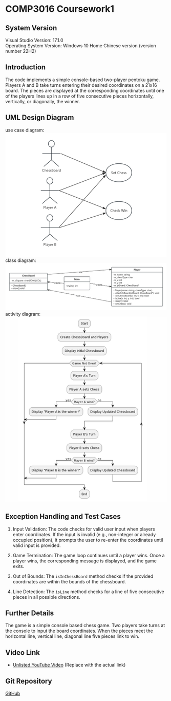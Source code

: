# COMP3016 Coursework1

## System Version
Visual Studio Version: 17.1.0<br/>
Operating System Version: Windows 10 Home Chinese version (version number 22H2)

## Introduction
The code implements a simple console-based two-player pentoku game. Players A and B take turns entering their desired coordinates on a 21x16 board. The pieces are displayed at the corresponding coordinates until one of the players lines up in a row of five consecutive pieces horizontally, vertically, or diagonally, the winner.

## UML Design Diagram
use case diagram: <br/>
![Screenshot](UML/usecase_diagram.jpg)<br/>
class diagram: <br/>
![Screenshot](UML/class_diagram.jpg)<br/>
activity diagram: <br/>
![Screenshot](UML/activity_diagram.jpg)


## Exception Handling and Test Cases
1. Input Validation: The code checks for valid user input when players enter coordinates. If the input is invalid (e.g., non-integer or already occupied position), it prompts the user to re-enter the coordinates until valid input is provided.

2. Game Termination: The game loop continues until a player wins. Once a player wins, the corresponding message is displayed, and the game exits.

3. Out of Bounds: The `isInChessBoard` method checks if the provided coordinates are within the bounds of the chessboard.

4. Line Detection: The `isLine` method checks for a line of five consecutive pieces in all possible directions.

## Further Details
The game is a simple console based chess game. Two players take turns at the console to input the board coordinates. When the pieces meet the horizontal line, vertical line, diagonal line five pieces link to win.

## Video Link
- [Unlisted YouTube Video](#) (Replace with the actual link)

## Git Repository
[GitHub](https://github.com/QihaoHan/COMP3016-CW1)
